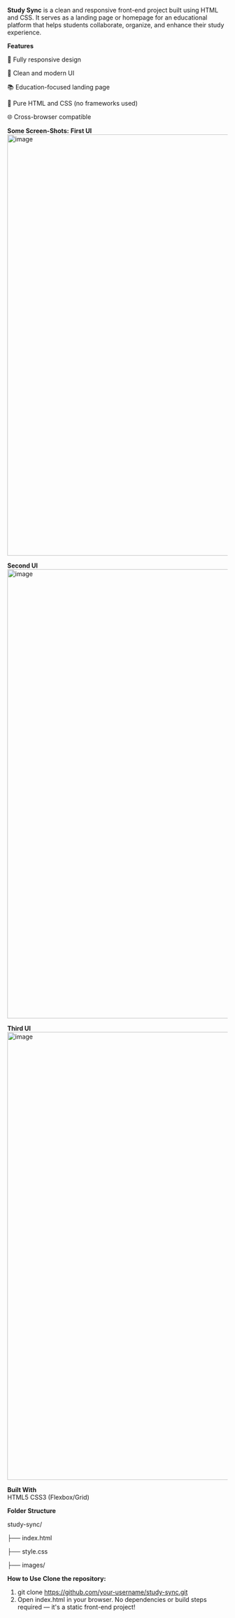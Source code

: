 **Study Sync** is a clean and responsive front-end project built using HTML and CSS. It serves as a landing page or homepage for an educational platform that helps students collaborate, organize, and enhance their study experience.

**Features**

📱 Fully responsive design

🎯 Clean and modern UI

📚 Education-focused landing page

🎨 Pure HTML and CSS (no frameworks used)

🌐 Cross-browser compatible

**Some Screen-Shots:**
**First UI**
<img width="1904" height="963" alt="image" src="https://github.com/user-attachments/assets/cea6d40c-7540-4882-802a-e0907ffb46a9" />

**Second UI**
<img width="1914" height="1027" alt="image" src="https://github.com/user-attachments/assets/e9100335-2617-4a7e-93c0-128882403e3d" />

**Third UI**
<img width="1912" height="1024" alt="image" src="https://github.com/user-attachments/assets/1071da47-9e87-4500-b608-10aa08cc923e" />

**Built With** </br>
HTML5
CSS3 (Flexbox/Grid)


**Folder Structure** </br>

study-sync/


├── index.html


├── style.css


├── images/


**How to Use**
**Clone the repository:** </br>


1. git clone https://github.com/your-username/study-sync.git
2. Open index.html in your browser.
     No dependencies or build steps required — it's a static front-end project!


